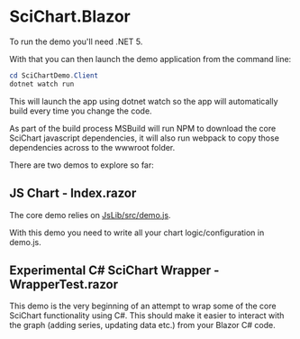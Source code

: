 # SciChart.Blazor

To run the demo you'll need .NET 5.

With that you can then launch the demo application from the command line:

``` powershell
cd SciChartDemo.Client
dotnet watch run
```

This will launch the app using dotnet watch so the app will automatically build every time you change the code.

As part of the build process MSBuild will run NPM to download the core SciChart javascript dependencies, it will also run webpack to copy those dependencies across to the wwwroot folder.

There are two demos to explore so far:

## JS Chart - Index.razor

The core demo relies on [JsLib/src/demo.js](https://github.com/ABTSoftware/SciChart.JS.Examples/blob/master/Sandbox/demo-blazor/SciChartDemo.Client/JsLib/src/demo.js).

With this demo you need to write all your chart logic/configuration in demo.js.

## Experimental C# SciChart Wrapper - WrapperTest.razor

This demo is the very beginning of an attempt to wrap some of the core SciChart functionality using C#. This should make it easier to interact with the graph (adding series, updating data etc.) from your Blazor C# code.
